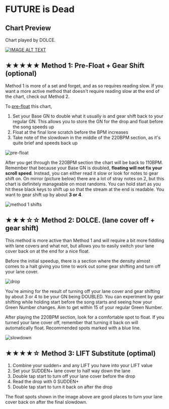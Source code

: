 # FUTURE is Dead

## Chart Preview

Chart played by DOLCE.

[![IMAGE ALT TEXT](http://img.youtube.com/vi/BGNe20N_3Rg/0.jpg)](https://youtu.be/BGNe20N_3Rg?t=82 "[解説付き] FUTURE is Dead (A) MAX-54 & FC / played by DOLCE. / beatmania IIDX25 CANNON BALLERS")

## ★★★★★ Method 1: Pre-Float + Gear Shift (optional)

Method 1 is more of a set and forget, and as so requires reading slow. If you want a more active method that doesn't require reading slow at the end of the chart, check out Method 2.

To [pre-float](../../prefloating.md) this chart,

1. Set your Base GN to double what it usually is and gear shift back to your regular GN. This allows you to store the GN for the drop and float before the song speeds up
2. Float at the final lone scratch before the BPM increases
3. Take note of the slowdown in the middle of the 220BPM section, as it's quite brief and speeds back up

![pre-float](FiD1.png "FUTURE is Dead float spot")

After you get through the 220BPM section the chart will be back to 110BPM. Remember that because your Base GN is doubled, **floating will not fix your scroll speed**. Instead, you can either read it slow or look for notes to gear shift on. On mirror (picture below) there are a lot of stray notes on 2, but this chart is definitely manageable on most randoms. You can hold start as you hit these black keys to shift up so that the stream at the end is readable. You want to gear shift up by about **3 or 4**.

![method 1 shifts](FiD2.png "FUTURE is Dead float method 1 shifts")

## ★★★☆☆ Method 2: DOLCE. (lane cover off + gear shift)

This method is more active than Method 1 and will require a bit more fiddling with lane covers and what not, but allows you to easily switch your lane cover back on at the end for a nice float.

Before the initial speedup, there is a section where the density almost comes to a halt giving you time to work out some gear shifting and turn off your lane cover.

![drop](FiD3.png "FUTURE is Dead Gear Shift spot")

You're aiming for the result of turning off your lane cover and gear shifting by about 3 or 4 to be your GN being DOUBLED. You can experiment by gear shifting while holding start before the song starts and seeing how your Green Number changes. Aim to get within 15 of your regular Green Number.

After playing the 220BPM section, look for a comfortable spot to float. If you turned your lane cover off, remember that turning it back on will automatically float. Recommended spots marked with a blue line.

![slowdown](FiD4.png "FUTURE is Dead float spot 2")

## ★★★★☆ Method 3: LIFT Substitute (optimal)

1. Combine your sudden+ and any LIFT you have into your LIFT value
2. Set your SUDDEN+ lane cover to half way down the lane
3. Double tap start to turn off your lane cover before the drop
4. Read the drop with 0 SUDDEN+
5. Double tap start to turn it back on after the drop

The float spots shown in the image above are good places to turn your lane cover back on after the final slowdown.
